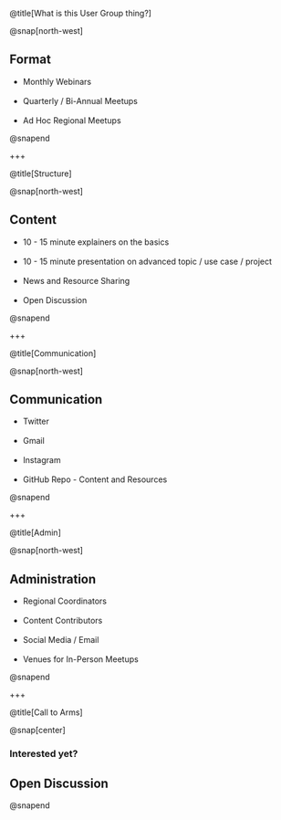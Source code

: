 @title[What is this User Group thing?]

@snap[north-west]
<h2>Format</h2>
<ul>
  <li>Monthly Webinars</li>
  </br>
  <li>Quarterly / Bi-Annual Meetups</li>
  </br>
  <li>Ad Hoc Regional Meetups</li>
</ul>

@snapend

+++

@title[Structure]

@snap[north-west]
<h2>Content</h2>
<ul>
  <li>10 - 15 minute explainers on the basics</li>
  </br>
  <li>10 - 15 minute presentation on advanced topic / use case / project</li>
  </br>
  <li>News and Resource Sharing</li>
  </br>
  <li>Open Discussion</li>
</ul>

@snapend

+++

@title[Communication]

@snap[north-west]
<h2>Communication</h2>
<ul>
  <li>Twitter</li>
  </br>
  <li>Gmail</li>
  </br>
  <li>Instagram</li>
  </br>
  <li>GitHub Repo - Content and Resources</li>
</ul>

@snapend

+++

@title[Admin]

@snap[north-west]
<h2>Administration</h2>
<ul>
  <li>Regional Coordinators</li>
  </br>
  <li>Content Contributors</li>
  </br>
  <li>Social Media / Email</li>
  </br>
  <li>Venues for In-Person Meetups</li>
</ul>

@snapend

+++

@title[Call to Arms]

@snap[center]
<h3>Interested yet?</h3>
<h2>Open Discussion</h2>

@snapend
